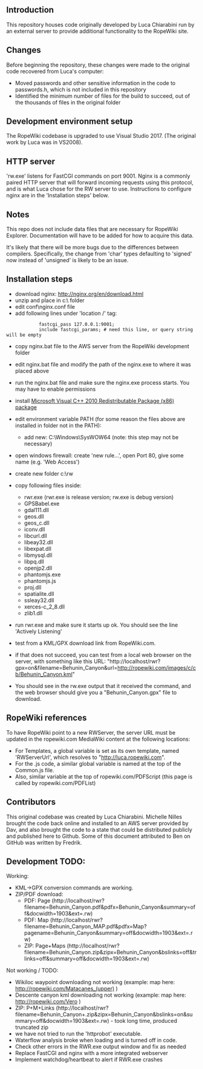 ## Introduction

This repository houses code originally developed by Luca Chiarabini run by an external server to provide additional functionality to the RopeWiki site.

## Changes

Before beginning the repository, these changes were made to the original code recovered from Luca's computer:
* Moved passwords and other sensitive information in the code to passwords.h, which is not included in this repository
* Identified the minimum number of files for the build to succeed, out of the thousands of files in the original folder

## Development environment setup

The RopeWiki codebase is upgraded to use Visual Studio 2017. (The original work by Luca was in VS2008).

## HTTP server

'rw.exe' listens for FastCGI commands on port 9001. Nginx is a commonly paired HTTP server that will forward incoming requests using this protocol, and is what Luca chose for the RW server to use. Instructions to configure nginx are in the 'Installation steps' below.

## Notes

This repo does not include data files that are necessary for RopeWiki Explorer.  Documentation will have to be added for how to acquire this data.

It's likely that there will be more bugs due to the differences between compilers. Specifically, the change from 'char' types defaulting to 'signed' now instead of 'unsigned' is likely to be an issue.

## Installation steps

* download nginx:  http://nginx.org/en/download.html
* unzip and place in c:\ folder
* edit conf\nginx.conf file
* add following lines under 'location /' tag:
```
            fastcgi_pass 127.0.0.1:9001;
            include fastcgi_params; # need this line, or query string will be empty
```

* copy nginx.bat file to the AWS server from the RopeWiki development folder
* edit nginx.bat file and modify the path of the nginx.exe to where it was placed above
* run the nginx.bat file and make sure the nginx.exe process starts. You may have to enable permissions

* install [Microsoft Visual C++ 2010 Redistributable Package (x86) package](https://www.microsoft.com/en-us/download/details.aspx?id=5555)
* edit environment variable PATH (for some reason the files above are installed in folder not in the PATH):
  * add new: C:\Windows\SysWOW64 (note: this step may not be necessary)
* open windows firewall: create 'new rule...', open Port 80, give some name (e.g. 'Web Access')
* create new folder c:\rw
* copy following files inside:
  * rwr.exe  (rwr.exe is release version; rw.exe is debug version)
  * GPSBabel.exe
  * gdal111.dll
  * geos.dll
  * geos_c.dll
  * iconv.dll
  * libcurl.dll
  * libeay32.dll
  * libexpat.dll
  * libmysql.dll
  * libpq.dll
  * openjp2.dll
  * phantomjs.exe
  * phantomjs.js
  * proj.dll
  * spatialite.dll
  * ssleay32.dll
  * xerces-c_2_8.dll
  * zlib1.dll

* run rwr.exe and make sure it starts up ok. You should see the line 'Actively Listening'
* test from a KML/GPX download link from RopeWiki.com.
* if that does not succeed, you can test from a local web browser on the server, with something like this URL: "http://localhost/rwr?gpx=on&filename=Behunin_Canyon&url=http://ropewiki.com/images/c/cb/Behunin_Canyon.kml"
* You should see in the rw.exe output that it received the command, and the web browser should give you a "Behunin_Canyon.gpx" file to download.

## RopeWiki references

To have RopeWiki point to a new RWServer, the server URL must be updated in the ropewiki.com MediaWiki content at the following locations:
  - For Templates, a global variable is set as its own template, named 'RWServerUrl', which resolves to "http://luca.ropewiki.com".
  - For the .js code, a similar global variable is named at the top of the Common.js file.
  - Also, similar variable at the top of ropewiki.com/PDFScript (this page is called by ropewiki.com/PDFList)

## Contributors

This original codebase was created by Luca Chiarabini. Michelle Nilles brought the code back online and installed to an AWS server provided by Dav, and also brought the code to a state that could be distributed publicly and published here to Github.  Some of this document attributed to Ben on GitHub was written by Fredrik.

## Development TODO:
Working:
- KML->GPX conversion commands are working. 
- ZIP/PDF download:
  - PDF: Page (http://localhost/rwr?filename=Behunin_Canyon.pdf&pdfx=Behunin_Canyon&summary=off&docwidth=1903&ext=.rw)
  - PDF: Map (http://localhost/rwr?filename=Behunin_Canyon_MAP.pdf&pdfx=Map?pagename=Behunin_Canyon&summary=off&docwidth=1903&ext=.rw)
  - ZIP: Page+Maps (http://localhost/rwr?filename=Behunin_Canyon.zip&zipx=Behunin_Canyon&bslinks=off&trlinks=off&summary=off&docwidth=1903&ext=.rw)

Not working / TODO:
  - Wikiloc waypoint downloading not working (example: map here: http://ropewiki.com/Matacanes_(upper) )
  - Descente canyon kml downloading not working (example: map here: http://ropewiki.com/Vero )
  - ZIP: P+M+Links (http://localhost/rwr?filename=Behunin_Canyon+.zip&zipx=Behunin_Canyon&bslinks=on&summary=off&docwidth=1903&ext=.rw) - took long time, produced truncated zip
  - we have not tried to run the 'httprobot' executable. 
  - Waterflow analysis broke when loading and is turned off in code.
  - Check other errors in the RWR.exe output window and fix as needed
  - Replace FastCGI and nginx with a more integrated webserver
  - Implement watchdog/heartbeat to alert if RWR.exe crashes
  
